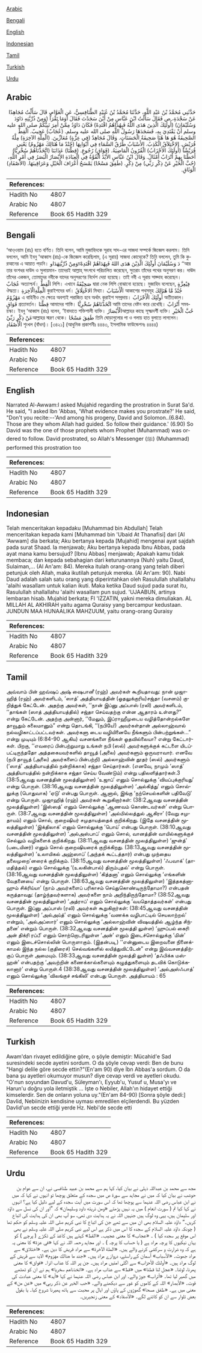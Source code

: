 [Arabic](#arabic)

[Bengali](#bengali)

[English](#english)

[Indonesian](#indonesian)

[Tamil](#tamil)

[Turkish](#turkish)

[Urdu](#urdu)

## Arabic


<div dir="rtl" lang="ar" style={{fontSize:'larger',backgroundColor:'#f8f9fa',padding:20}}>
حَدَّثَنِي مُحَمَّدُ بْنُ عَبْدِ اللَّهِ، حَدَّثَنَا مُحَمَّدُ بْنُ عُبَيْدٍ الطَّنَافِسِيُّ، عَنِ الْعَوَّامِ، قَالَ سَأَلْتُ مُجَاهِدًا عَنْ سَجْدَةِ، ص فَقَالَ سَأَلْتُ ابْنَ عَبَّاسٍ مِنْ أَيْنَ سَجَدْتَ فَقَالَ أَوَمَا تَقْرَأُ ‏(‏وَمِنْ ذُرِّيَّتِهِ دَاوُدَ وَسُلَيْمَانَ‏)‏ ‏(‏أُولَئِكَ الَّذِينَ هَدَى اللَّهُ فَبِهُدَاهُمُ اقْتَدِهْ‏)‏ فَكَانَ دَاوُدُ مِمَّنْ أُمِرَ نَبِيُّكُمْ صلى الله عليه وسلم أَنْ يَقْتَدِيَ بِهِ، فَسَجَدَهَا رَسُولُ اللَّهِ صلى الله عليه وسلم‏.‏ ‏(‏عُجَابٌ‏)‏ عَجِيبٌ‏.‏ الْقِطُّ الصَّحِيفَةُ هُوَ هَا هُنَا صَحِيفَةُ الْحَسَنَاتِ‏.‏ وَقَالَ مُجَاهِدٌ ‏(‏فِي عِزَّةٍ‏)‏ مُعَازِّينَ‏.‏ ‏(‏الْمِلَّةِ الآخِرَةِ‏)‏ مِلَّةُ قُرَيْشٍ‏.‏ الاِخْتِلاَقُ الْكَذِبُ‏.‏ الأَسْبَابُ طُرُقُ السَّمَاءِ فِي أَبْوَابِهَا ‏(‏جُنْدٌ مَا هُنَالِكَ مَهْزُومٌ‏)‏ يَعْنِي قُرَيْشًا ‏(‏أُولَئِكَ الأَحْزَابُ‏)‏ الْقُرُونُ الْمَاضِيَةُ‏.‏ ‏(‏فَوَاقٍ‏)‏ رُجُوعٍ‏.‏ ‏(‏قِطَّنَا‏)‏ عَذَابَنَا ‏(‏اتَّخَذْنَاهُمْ سُخْرِيًّا‏)‏ أَحَطْنَا بِهِمْ أَتْرَابٌ أَمْثَالٌ‏.‏ وَقَالَ ابْنُ عَبَّاسٍ الأَيْدُ الْقُوَّةُ فِي الْعِبَادَةِ الأَبْصَارُ الْبَصَرُ فِي أَمْرِ اللَّهِ، ‏(‏حُبَّ الْخَيْرِ عَنْ ذِكْرِ رَبِّي‏)‏ مِنْ ذِكْرٍ‏.‏ ‏(‏طَفِقَ مَسْحًا‏)‏ يَمْسَحُ أَعْرَافَ الْخَيْلِ وَعَرَاقِيبَهَا‏.‏ ‏(‏الأَصْفَادِ‏)‏ الْوَثَاقِ‏.‏
</div>
<div style={{backgroundColor:'#f8f9fa',padding:20, marginBottom: 10}}><table> <thead> <tr> <th>References:</th> <th></th> </tr> </thead> <tbody><tr><td>Hadith No</td><td>4807</td></tr><tr><td>Arabic No</td><td>4807</td></tr><tr><td>Reference</td><td>Book 65 Hadith 329</td></tr></tbody></table></div>

## Bengali


<div dir="ltr" lang="bn" style={{fontSize:'larger',backgroundColor:'#f8f9fa',padding:20}}>
‘আও্ওয়াম (রাঃ) হতে বর্ণিত। তিনি বলেন, আমি মুজাহিদকে সূরাহ সাদ-এর সাজদা সম্পর্কে জিজ্ঞেস করলাম। তিনি বললেন, আমি ইবনু ‘আব্বাস (রাঃ)-কে জিজ্ঞেস করেছিলাম, (এ সূরায়) সাজদা কোত্থেকে? তিনি বললেন, তুমি কি কুরআনের এ আয়াত পড়নি। وَمِنْ ذُرِّيَّتِهٰدَاوচدَ وَسُلَيْمَانَ أُولٓٓئِكَ الَّذِيْنَ هَدَى اللهُ فَبِهُدَاهُمْ اقْتَدِهْ ‘‘আর তার বংশধর দাউদ ও সুলায়মান- তাদেরই আল্লাহ্ সৎপথে পরিচালিত করেছেন, সুতরাং তাঁদের পথের অনুসরণ কর। দাঊদ তাঁদের একজন, তোমাদের নবীকে যাদের অনুসরণের নির্দেশ দেয়া হয়েছে। তাই নবী এ সূরায় সাজ্দাহ করেছেন। عُجَابٌ অত্যাশ্চর্য। الْقِطُّ লিপি। এখানে صَحِيْفَةُ দ্বারা নেক লিপি বোঝানো হয়েছে। মুজাহিদ বলেছেন, فِيْعِزَّةٍ ঔদ্ধত্য। الْمِلَّةِالْآخِرَةِ কুরাইশদের ধর্ম। الاخْتِلَاقُ মিথ্যা। الْأَسْبَابُ আকাশের পথসমূহ جُنْدٌ مَّا هُنَالِكَ مَهْزُوْمٌ এ বাহিনীও সে ক্ষেত্রে অবশ্যই পরাজিত হবে অর্থাৎ কুরাইশ সম্প্রদায়। أُولٓٓئِكَ الْأَحْزَابُ অতীতকাল। فَوَاقٍ প্রত্যাবর্তন। قِطَّنَا আমাদের শাস্তি। اتَّخَذْنَاهُمْ سُخْرِيًّا আমি তাদের বেষ্টন করে রেখেছি। أَتْرَابٌ সমবয়স্কা। ইবনু ‘আব্বাস (রাঃ) বলেন, ‘ইবাদাতে শক্তিশালী ব্যক্তি। الْأَبْصَارُআল্লাহর কাছে সূক্ষ্মদর্শী ব্যক্তি। حُبَّ الْخَيْرِ عَنْ ذِكْرِ رَبِّيْআল্লাহর স্মরণ থেকে। طَفِقَ مَسْحًا তিনি ঘোড়াগুলোর পা ও গলায় হাত বুলাতে লাগলেন। الْأَصْفَادِ শৃংখল (বাঁধন)। [৩৪২১] (আধুনিক প্রকাশনীঃ ৪৪৪৩, ইসলামিক ফাউন্ডেশনঃ ৪৪৪৪)
</div>
<div style={{backgroundColor:'#f8f9fa',padding:20, marginBottom: 10}}><table> <thead> <tr> <th>References:</th> <th></th> </tr> </thead> <tbody><tr><td>Hadith No</td><td>4807</td></tr><tr><td>Arabic No</td><td>4807</td></tr><tr><td>Reference</td><td>Book 65 Hadith 329</td></tr></tbody></table></div>

## English


<div dir="ltr" lang="en" style={{fontSize:'larger',backgroundColor:'#f8f9fa',padding:20}}>
Narrated Al-Awwam:I asked Mujahid regarding the prostration in Surat Sa'd. He said, "I asked Ibn 'Abbas, 'What evidence makes you prostrate?' He said, "Don't you recite:--'And among his progeny, David and Solomon..(6.84). Those are they whom Allah had guided. So follow their guidance.' (6.90) So David was the one of those prophets whom Prophet (Muhammad) was ordered to follow. David prostrated, so Allah's Messenger (ﷺ) (Muhammad) performed this prostration too
</div>
<div style={{backgroundColor:'#f8f9fa',padding:20, marginBottom: 10}}><table> <thead> <tr> <th>References:</th> <th></th> </tr> </thead> <tbody><tr><td>Hadith No</td><td>4807</td></tr><tr><td>Arabic No</td><td>4807</td></tr><tr><td>Reference</td><td>Book 65 Hadith 329</td></tr></tbody></table></div>

## Indonesian


<div dir="ltr" lang="id" style={{fontSize:'larger',backgroundColor:'#f8f9fa',padding:20}}>
Telah menceritakan kepadaku [Muhammad bin Abdullah] Telah menceritakan kepada kami [Muhammad bin 'Ubaid At Thanafisi] dari [Al 'Awwam] dia berkata; Aku bertanya kepada [Mujahid] mengenai ayat sajdah pada surat Shaad. Ia menjawab; Aku bertanya kepada Ibnu Abbas, pada ayat mana kamu bersujud? [Ibnu Abbas] menjawab; Apakah kamu tidak membaca; dan kepada sebahagian dari keturunannya (Nuh) yaitu Daud, Sulaiman,... (Al An'am: 84). Mereka itulah orang-orang yang telah diberi petunjuk oleh Allah, maka ikutilah petunjuk mereka. (Al An'am: 90). Nabi Daud adalah salah satu orang yang diperintahkan oleh Rasulullah shallallahu 'alaihi wasallam untuk kalian ikuti. Maka ketika Daud sujud pada surat itu, Rasulullah shallallahu 'alaihi wasallam pun sujud. 'UJAABUN, artinya lembaran hisab. Mujahid berkata; FI 'IZZATIN, yakni mereka dimuliakan. AL MILLAH AL AKHIRAH yaitu agama Quraisy yang bercampur kedustaan. JUNDUN MAA HUNAALIKA MAHZUUM, yaitu orang-orang Quraisy
</div>
<div style={{backgroundColor:'#f8f9fa',padding:20, marginBottom: 10}}><table> <thead> <tr> <th>References:</th> <th></th> </tr> </thead> <tbody><tr><td>Hadith No</td><td>4807</td></tr><tr><td>Arabic No</td><td>4807</td></tr><tr><td>Reference</td><td>Book 65 Hadith 329</td></tr></tbody></table></div>

## Tamil


<div dir="ltr" lang="ta" style={{fontSize:'larger',backgroundColor:'#f8f9fa',padding:20}}>
அவ்வாம் பின் ஹவ்ஷப் அஷ் ஷைபானீ (ரஹ்) அவர்கள் கூறியதாவது: நான் முஜாஹித் (ரஹ்) அவர்களிடம், ‘ஸாத்’ அத்தியாயத்தின் (ஓதலுக்குரிய)சஜ்தா (வசனம்) குறித்துக் கேட்டேன். அதற்கு அவர்கள், ‘‘நான் இப்னு அப்பாஸ் (ரலி) அவர்களிடம், ‘‘தாங்கள் (ஸாத் அத்தியாயத்தில்) சஜ்தா செய்வதற்கு என்ன ஆதாரம் உள்ளது?” என்று கேட்டேன். அதற்கு அன்னார், ‘‘மேலும், இப்ராஹீமுடைய வழித்தோன்றல்களே தாவூதும் சுலைமானும்” என்று தொடங்கி, ‘‘(நபியே!) அவர்கள்தான் அல்லாஹ்வால் நல்வழிகாட்டப்பட்டவர்கள். அவர்களு டைய வழியினையே நீங்களும் பின்பற்றுங்கள்...” என்று முடியும் (6:84-90 ஆகிய) வசனங்களை நீங்கள் ஓதவில்லையா? என்று கேட்டார்கள். பிறகு, ‘‘எவரைப் பின்பற்றுமாறு உங்கள் நபி (ஸல்) அவர்களுக்குக் கட்டளை யிடப்பட்டிருந்ததோ அத்தகையவர்களில் தாவூத் (அலை) அவர்களும் ஒருவராவார். எனவே (நபி தாவூத் (அலை) அவர்களைப் பின்பற்றி) அல்லாஹ்வின் தூதர் (ஸல்) அவர்களும் (‘ஸாத்’ அத்தியாயத்தில் நன்றிக்காக) சஜ்தா செய்தார்கள். (எனவே, நாமும் ‘ஸாத்’ அத்தியாயத்தில் நன்றிக்காக சஜ்தா செய்ய வேண்டும்) என்று பதிலளித்தார்கள்.3 (38:5ஆவது வசனத்தின் மூலத்திலுள்ள) ‘உஜாப்’ எனும் சொல்லுக்கு ‘வியப்புக்குரியது’ என்று பொருள். (38:16ஆவது வசனத்தின் மூலத்திலுள்ள) ‘அல்கித்து’ எனும் சொல்லுக்கு (பொதுவாக) ‘ஏடு’ என்பது பொருள். ஆனால், இங்கு ‘நற்செயல்களின் பதிவேடு’ என்று பொருள். முஜாஹித் (ரஹ்) அவர்கள் கூறுகிறார்கள்: (38:2ஆவது வசனத்தின் மூலத்திலுள்ள) ‘இஸ்ஸத்’ எனும் சொல்லுக்கு ‘ஆணவம் கொண்டவர்கள்’ என்று பொருள். (38:7ஆவது வசனத்தின் மூலத்திலுள்ள) ‘அல்மில்லத்துல் ஆகிரா’ (வேறு சமுதாயம்) எனும் சொல், குறைஷியர் சமுதாயத்தைக் குறிக்கிறது. (இதே வசனத்தின் மூலத்திலுள்ள) ‘இக்திலாக்’ எனும் சொல்லுக்கு ‘பொய்’ என்பது பொருள். (38:10ஆவது வசனத்தின் மூலத்திலுள்ள) ‘அல்அஸ்பாப்’ எனும் சொல், வானத்தின் வாயில்களுக்குச் செல்லும் வழிகளைக் குறிக்கிறது. (38:11ஆவது வசனத்தின் மூலத்திலுள்ள) ‘ஜுன்த்’ (படையினர்) எனும் சொல் குறைஷியரைக் குறிக்கிறது. (38:13ஆவது வசனத்தின் மூலத்திலுள்ள) ‘உலாயிகல் அஹ்ஸாப்’ (அந்தக் கூட்டத்தார்) என்பது முந்தைய தலைமுறை’னரைக் குறிக்கும். (38:15ஆவது வசனத்தின் மூலத்திலுள்ள) ‘ஃபவாக்’ (தாமதித்தல்) எனும் சொல்லுக்கு ‘(உலகின்பால்) திரும்புதல்’ என்று பொருள். (38:16ஆவது வசனத்தின் மூலத்திலுள்ள) ‘கித்தனா’ எனும் சொல்லுக்கு ‘எங்களின் வேதனையை’ என்று பொருள். (38:63ஆவது வசனத்தின் மூலத்திலுள்ள) ‘இத்தகத்னாஹும் சிக்ரிய்யா’ (நாம் அவர்களைப் பரிகாசம் செய்துகொண்டிருந்தோமா?) என்பதன் கருத்தாவது: (தாழ்ந்தவர்களாக) அவர்களை நாம் அறிந்திருந்தோமா? (38:52ஆவது வசனத்தின் மூலத்திலுள்ள) ‘அத்ராப்’ எனும் சொல்லுக்கு ‘வயதொத்தவர்கள்’ என்பது பொருள். இப்னு அப்பாஸ் (ரலி) அவர்கள் கூறுகிறார்கள்: (38:45ஆவது வசனத்தின் மூலத்திலுள்ள) ‘அல்அய்த்’ எனும் சொல்லுக்கு ‘வணக்க வழிபாட்டில் செயலாற்றல்’ என்றும், ‘அல்அப்ஸார்’ எனும் சொல்லுக்கு ‘அல்லாஹ்வின் விஷயத்தில் ஆழ்ந்த சிந்தனை’ என்றும் பொருள். (38:32ஆவது வசனத்தின் மூலத்தி லுள்ள) ‘ஹுப்பல் கைரி அன் திக்ரி ரப்பீ’ எனும் சொற்றொடரிலுள்ள ‘அன்’ எனும் இடைச்சொல்லுக்கு ‘மின்’ எனும் இடைச்சொல்லின் பொருளாகும். (இதன்படி,) ‘‘என்னுடைய இறைவனை நினைக்காமல் இந்த நல்ல (குதிரைச்) செல்வங்களில் லயித்துவிட்டேன்” என்று இவ்வசனத்திற்குப் பொருள் அமையும். (38:33ஆவது வசனத்தின் மூலத்தி லுள்ள) ‘தஃபிக்க மஸ்ஹன்’ என்பதற்கு ‘அவற்றின் கணைக்கால்களையும் கழுத்துகளையும் தடவிக் கொடுக்கலானார்’ என்று பொருள்.4 (38:38ஆவது வசனத்தின் மூலத்திலுள்ள) ‘அல்அஸ்ஃபாத்’ எனும் சொல்லுக்கு ‘விலங்குச் சங்கிலி’ என்பது பொருள். அத்தியாயம் : 65
</div>
<div style={{backgroundColor:'#f8f9fa',padding:20, marginBottom: 10}}><table> <thead> <tr> <th>References:</th> <th></th> </tr> </thead> <tbody><tr><td>Hadith No</td><td>4807</td></tr><tr><td>Arabic No</td><td>4807</td></tr><tr><td>Reference</td><td>Book 65 Hadith 329</td></tr></tbody></table></div>

## Turkish


<div dir="ltr" lang="tr" style={{fontSize:'larger',backgroundColor:'#f8f9fa',padding:20}}>
Awam'dan rivayet edildiğine göre, o şöyle demiştir: Mücahid'e Sad suresindeki secde ayetini sordum. O da şöyle cevap verdi: Ben de bunu "Hangi delile göre secde ettin?"(En'am 90) diye İbn Abbas'a sordum. O da bana şu ayetleri okumuyor musun? diye cevap verdi ve ayetleri okudu. "O'nun soyundan Davud'u, Süleyman'ı, Eyyub'u, Yusuf u, Musa'yı ve Harun'u doğru yola iletmiştik ... İşte o Nebiler, Allah'ın hidayet ettiği kimselerdir. Sen de onların yoluna uy."(En'am 84-90) [Sonra şöyle dedi:] Davlid, Nebiinizin kendisine uyması emredilen elçilerdendi. Bu yüzden Davlid'un secde ettiği yerde Hz. Nebi'de secde etti
</div>
<div style={{backgroundColor:'#f8f9fa',padding:20, marginBottom: 10}}><table> <thead> <tr> <th>References:</th> <th></th> </tr> </thead> <tbody><tr><td>Hadith No</td><td>4807</td></tr><tr><td>Arabic No</td><td>4807</td></tr><tr><td>Reference</td><td>Book 65 Hadith 329</td></tr></tbody></table></div>

## Urdu


<div dir="rtl" lang="ur" style={{fontSize:'larger',backgroundColor:'#f8f9fa',padding:20}}>
مجھ سے محمد بن عبداللہ ذہلی نے بیان کیا، کہا ہم سے محمد بن عبید طنافسی نے، ان سے عوام بن حوشب نے بیان کیا کہ میں نے مجاہد سے سورۃ ص میں سجدہ کے متعلق پوچھا تو انہوں نے کہا کہ میں نے ابن عباس رضی اللہ عنہما سے پوچھا تھا کہ اس سورت میں آیت سجدہ کے لیے دلیل کیا ہے؟ انہوں نے کہا کیا تم ( سورت انعام ) میں یہ نہیں پڑھتے «ومن ذريته داود وسليمان‏» کہ ”اور ان کی نسل سے داؤد اور سلیمان ہیں، یہی وہ لوگ ہیں جنہیں اللہ نے یہ ہدایت دی تھی، سو آپ بھی ان کی ہدایت کی اتباع کریں۔“ داؤد علیہ السلام بھی ان میں سے تھے جن کی اتباع کا نبی کریم صلی اللہ علیہ وسلم کو حکم تھا ( چونکہ داؤد علیہ السلام کے سجدہ کا اس میں ذکر ہے اس لیے نبی کریم صلی اللہ علیہ وسلم نے بھی اس موقع پر سجدہ کیا ) ۔ «عجاب‏» کا معنی عجیب۔ «القط» کہتے ہیں کاغذ کے ٹکڑے ( پرچے ) کو یہاں نیکیوں کا پرچہ مراد ہے ( یا حساب کا پرچہ ) ۔ اور مجاہد رحمہ اللہ نے کہا «في عزة‏» کا معنی یہ ہے کہ وہ شرارت و سرکشی کرنے والے ہیں۔ «الملة الآخرة‏» سے مراد قریش کا دین ہے۔ «اختلاق» سے مراد جھوٹ۔ «الأسباب» آسمان کے راستے، دروازے مراد ہیں۔ «جند ما هنالك مهزوم‏» الایۃ سے قریش کے لوگ مراد ہیں۔ «أولئك الأحزاب‏» سے اگلی امتیں مراد ہیں۔ جن پر اللہ کا عذاب اترا۔ «فواق‏» کا معنی پھرنا، لوٹنا۔ «عجل لنا قطنا‏» میں «قط» سے عذاب مراد ہے۔ «اتخذناهم سخريا‏» ہم نے ان کو ٹھٹھے میں گھیر لیا تھا۔ «أتراب» جوڑ والے۔ اور ابن عباس رضی اللہ عنہما نے کہا «أيد» کا معنی عبادت کی قوت۔ «الأبصار» اللہ کے کاموں کو غور سے دیکھنے والے۔ «حب الخير عن ذكر ربي‏» میں «عن من» کے معنی میں ہے۔ «طفق مسحا‏» گھوڑوں کے پاؤں اور ایال پر محبت سے ہاتھ پھیرنا شروع کیا۔ یا بقول بعض تلوار سے ان کو کاٹنے لگے۔ «الأصفاد‏» کے معنی زنجیریں۔
</div>
<div style={{backgroundColor:'#f8f9fa',padding:20, marginBottom: 10}}><table> <thead> <tr> <th>References:</th> <th></th> </tr> </thead> <tbody><tr><td>Hadith No</td><td>4807</td></tr><tr><td>Arabic No</td><td>4807</td></tr><tr><td>Reference</td><td>Book 65 Hadith 329</td></tr></tbody></table></div>